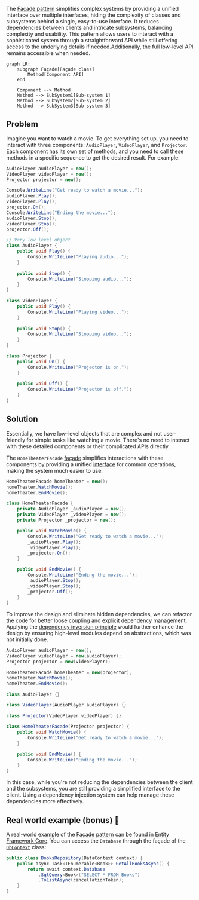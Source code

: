 The [Façade pattern](https://en.wikipedia.org/wiki/Facade_pattern) simplifies complex systems by providing a unified interface over multiple interfaces, hiding the complexity of classes and subsystems behind a single, easy-to-use interface. It reduces dependencies between clients and intricate subsystems, balancing complexity and usability. This pattern allows users to interact with a sophisticated system through a straightforward API while still offering access to the underlying details if needed.Additionally, the full low-level API remains accessible when needed.

```mermaid
graph LR;
    subgraph Façade[Façade class]
        Method[Component API]
    end

    Component --> Method
    Method --> SubSystem1[Sub-system 1]
    Method --> SubSystem2[Sub-system 2]
    Method --> SubSystem3[Sub-system 3]
```


## Problem

Imagine you want to watch a movie. To get everything set up, you need to interact with three components: `AudioPlayer`, `VideoPlayer`, and `Projector`. Each component has its own set of methods, and you need to call these methods in a specific sequence to get the desired result. For example:

```csharp
AudioPlayer audioPlayer = new();
VideoPlayer videoPlayer = new();
Projector projector = new();

Console.WriteLine("Get ready to watch a movie...");
audioPlayer.Play();
videoPlayer.Play();
projector.On();
Console.WriteLine("Ending the movie...");
audioPlayer.Stop();
videoPlayer.Stop();
projector.Off();

// Very low level object
class AudioPlayer {
    public void Play() {
        Console.WriteLine("Playing audio...");
    }
    
    public void Stop() {
        Console.WriteLine("Stopping audio...");
    }
}

class VideoPlayer {
    public void Play() {
        Console.WriteLine("Playing video...");
    }
    
    public void Stop() {
        Console.WriteLine("Stopping video...");
    }
}

class Projector {
    public void On() {
        Console.WriteLine("Projector is on.");
    }
    
    public void Off() {
        Console.WriteLine("Projector is off.");
    }
}
```

## Solution

Essentially, we have low-level objects that are complex and not user-friendly for simple tasks like watching a movie. There's no need to interact with these detailed components or their complicated APIs directly. 

The `HomeTheaterFacade` [façade](https://en.wikipedia.org/wiki/Facade_pattern) simplifies interactions with these components by providing a unified [interface](https://learn.microsoft.com/en-us/dotnet/csharp/fundamentals/types/interfaces) for common operations, making the system much easier to use.

```csharp
HomeTheaterFacade homeTheater = new();
homeTheater.WatchMovie();
homeTheater.EndMovie();

class HomeTheaterFacade {
    private AudioPlayer _audioPlayer = new();
    private VideoPlayer _videoPlayer = new();
    private Projector _projector = new();

    public void WatchMovie() {
        Console.WriteLine("Get ready to watch a movie...");
        _audioPlayer.Play();
        _videoPlayer.Play();
        _projector.On();
    }

    public void EndMovie() {
        Console.WriteLine("Ending the movie...");
        _audioPlayer.Stop();
        _videoPlayer.Stop();
        _projector.Off();
    }
}
```

To improve the design and eliminate hidden dependencies, we can refactor the code for better loose coupling and explicit dependency management. Applying the [dependency inversion principle](https://en.wikipedia.org/wiki/Dependency_inversion_principle) would further enhance the design by ensuring high-level modules depend on abstractions, which was not initially done.

```csharp
AudioPlayer audioPlayer = new();
VideoPlayer videoPlayer = new(audioPlayer);
Projector projector = new(videoPlayer);

HomeTheaterFacade homeTheater = new(projector);
homeTheater.WatchMovie();
homeTheater.EndMovie();

class AudioPlayer {}

class VideoPlayer(AudioPlayer audioPlayer) {}

class Projector(VideoPlayer videoPlayer) {}

class HomeTheaterFacade(Projector projector) {
    public void WatchMovie() {
        Console.WriteLine("Get ready to watch a movie...");
    }

    public void EndMovie() {
        Console.WriteLine("Ending the movie...");
    }
}
```

In this case, while you're not reducing the dependencies between the client and the subsystems, you are still providing a simplified interface to the client. Using a dependency injection system can help manage these dependencies more effectively. 

## Real world example (bonus) 🎉

A real-world example of the [Façade pattern](https://en.wikipedia.org/wiki/Facade_pattern) can be found in [Entity Framework Core](https://learn.microsoft.com/en-us/ef/core/). You can access the `Database` through the façade of the [`DbContext`](https://learn.microsoft.com/en-us/ef/core/dbcontext-and-dbobject) class:

```csharp
public class BooksRepository(DataContext context) {
    public async Task<IEnumerable<Book>> GetAllBooksAsync() {
        return await context.Database
            .SqlQuery<Book>("SELECT * FROM Books")
            .ToListAsync(cancellationToken);
    }
}
``` 